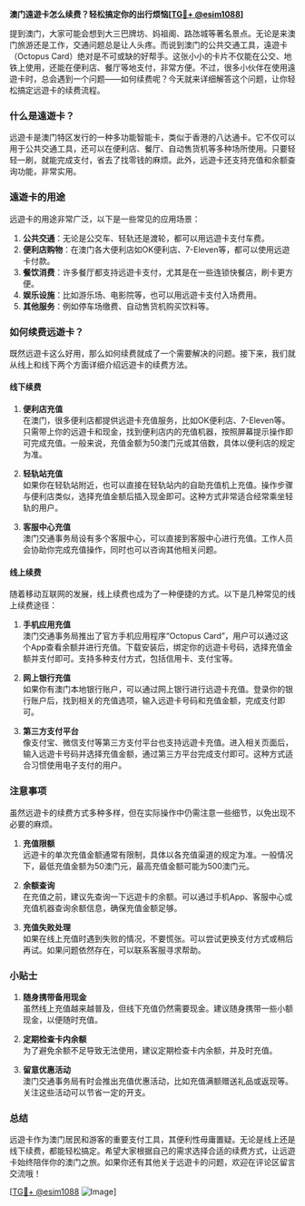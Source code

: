**澳门遠遊卡怎么续费？轻松搞定你的出行烦恼[[TG💪+ @esim1088](https://t.me/s/esim1088)]**

提到澳门，大家可能会想到大三巴牌坊、妈祖阁、路氹城等著名景点。无论是来澳门旅游还是工作，交通问题总是让人头疼。而说到澳门的公共交通工具，遠遊卡（Octopus Card）绝对是不可或缺的好帮手。这张小小的卡片不仅能在公交、地铁上使用，还能在便利店、餐厅等地支付，非常方便。不过，很多小伙伴在使用遠遊卡时，总会遇到一个问题——如何续费呢？今天就来详细解答这个问题，让你轻松搞定远遊卡的续费流程。

### 什么是遠遊卡？

远遊卡是澳门特区发行的一种多功能智能卡，类似于香港的八达通卡。它不仅可以用于公共交通工具，还可以在便利店、餐厅、自动售货机等多种场所使用。只要轻轻一刷，就能完成支付，省去了找零钱的麻烦。此外，远遊卡还支持充值和余额查询功能，非常实用。

### 遠遊卡的用途

远遊卡的用途非常广泛，以下是一些常见的应用场景：

1. **公共交通**：无论是公交车、轻轨还是渡轮，都可以用远遊卡支付车费。
2. **便利店购物**：在澳门各大便利店如OK便利店、7-Eleven等，都可以使用远遊卡付款。
3. **餐饮消费**：许多餐厅都支持远遊卡支付，尤其是在一些连锁快餐店，刷卡更方便。
4. **娱乐设施**：比如游乐场、电影院等，也可以用远遊卡支付入场费用。
5. **其他服务**：例如停车场缴费、自动售货机购买饮料等。

### 如何续费远遊卡？

既然远遊卡这么好用，那么如何续费就成了一个需要解决的问题。接下来，我们就从线上和线下两个方面详细介绍远遊卡的续费方法。

#### 线下续费

1. **便利店充值**  
   在澳门，很多便利店都提供远遊卡充值服务，比如OK便利店、7-Eleven等。只需带上你的远遊卡和现金，找到便利店内的充值机器，按照屏幕提示操作即可完成充值。一般来说，充值金额为50澳门元或其倍数，具体以便利店的规定为准。

2. **轻轨站充值**  
   如果你在轻轨站附近，也可以直接在轻轨站内的自助充值机上充值。操作步骤与便利店类似，选择充值金额后插入现金即可。这种方式非常适合经常乘坐轻轨的用户。

3. **客服中心充值**  
   澳门交通事务局设有多个客服中心，可以直接到客服中心进行充值。工作人员会协助你完成充值操作，同时也可以咨询其他相关问题。

#### 线上续费

随着移动互联网的发展，线上续费也成为了一种便捷的方式。以下是几种常见的线上续费途径：

1. **手机应用充值**  
   澳门交通事务局推出了官方手机应用程序“Octopus Card”，用户可以通过这个App查看余额并进行充值。下载安装后，绑定你的远遊卡号码，选择充值金额并支付即可。支持多种支付方式，包括信用卡、支付宝等。

2. **网上银行充值**  
   如果你有澳门本地银行账户，可以通过网上银行进行远遊卡充值。登录你的银行账户后，找到相关的充值选项，输入远遊卡号码和充值金额，完成支付即可。

3. **第三方支付平台**  
   像支付宝、微信支付等第三方支付平台也支持远遊卡充值。进入相关页面后，输入远遊卡号码并选择充值金额，通过第三方平台完成支付即可。这种方式适合习惯使用电子支付的用户。

### 注意事项

虽然远遊卡的续费方式多种多样，但在实际操作中仍需注意一些细节，以免出现不必要的麻烦。

1. **充值限额**  
   远遊卡的单次充值金额通常有限制，具体以各充值渠道的规定为准。一般情况下，最低充值金额为50澳门元，最高充值金额可能为500澳门元。

2. **余额查询**  
   在充值之前，建议先查询一下远遊卡的余额。可以通过手机App、客服中心或充值机器查询余额信息，确保充值金额足够。

3. **充值失败处理**  
   如果在线上充值时遇到失败的情况，不要慌张。可以尝试更换支付方式或稍后再试。如果问题依然存在，可以联系客服寻求帮助。

### 小贴士

1. **随身携带备用现金**  
   虽然线上充值越来越普及，但线下充值仍然需要现金。建议随身携带一些小额现金，以便随时充值。

2. **定期检查卡内余额**  
   为了避免余额不足导致无法使用，建议定期检查卡内余额，并及时充值。

3. **留意优惠活动**  
   澳门交通事务局有时会推出充值优惠活动，比如充值满额赠送礼品或返现等。关注这些活动可以节省一定的开支。

### 总结

远遊卡作为澳门居民和游客的重要支付工具，其便利性毋庸置疑。无论是线上还是线下续费，都能轻松搞定。希望大家根据自己的需求选择合适的续费方式，让远遊卡始终陪伴你的澳门之旅。如果你还有其他关于远遊卡的问题，欢迎在评论区留言交流哦！

[[TG💪+ @esim1088](https://t.me/s/esim1088) ![Image](https://i.postimg.cc/4NQfJmqS/Snipaste-2025-05-13-00-14-12.png)]
